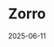 ---  
layout: startup_page  
title: "Zorro"  
id: "myzorro.co"  
permalink: "/zorromyzorro.co06112025/"  
website: "https://www.myzorro.co/"  
funding_round: "Series A"  
funding_amount: "$20M"  
investors: "Entrée Capital, 10D, Pitango"  
about: "Zorro is an AI-powered insurtech platform that leverages Individual Coverage Health Reimbursement Arrangements (ICHRA) to deliver affordable, flexible, and personalized healthcare plans for employers and employees. It uses advanced technology and big data to transform how workers plan, pay, and save for healthcare, providing an alternative to traditional group coverage and empowering individuals to make smart, personalized decisions."  
markets: "Insurtech, Healthtech, AI"  
hq: "New York, New York, United States"  
founded_year: "2022"  
linkedin: "https://www.linkedin.com/company/myzorrotech"  
twitter: ""  
instagram: ""  
facebook: ""  
crunchbase: "https://www.crunchbase.com/organization/myzorro"  
pitchbook: "https://pitchbook.com/profiles/company/522331-39"  

date_display: "11-Jun-2025"  
date: "2025-06-11"

# SEO Optimization  
meta_title: "Zorro - Series A Funding ($20M)"  
meta_description: "Zorro, Zorro is an AI-powered insurtech platform that leverages Individual Coverage Health Reimbursement Arrangements (ICHRA) to deliver affordable, flexible..."  
meta_keywords: "Zorro, Insurtech, Healthtech, AI, Series A funding"  
canonical_url: "https://startup.projectstartups.com/zorromyzorro.co06112025/"  
---